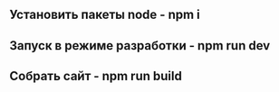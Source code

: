 ## Установить пакеты node - npm i
## Запуск в режиме разработки - npm run dev
## Собрать сайт - npm run build
